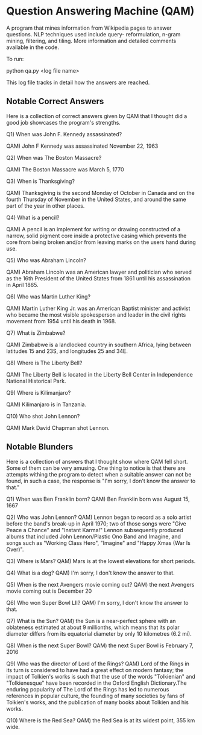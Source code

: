 # Question Answering Machine (QAM)
A program that mines information from Wikipedia pages to answer questions. NLP techniques used include query-
reformulation, n-gram mining, filtering, and tiling. More information and detailed comments available in the code.

To run:

python qa.py \<log file name\>

This log file tracks in detail how the answers are reached.

## Notable Correct Answers
Here is a collection of correct answers given by QAM that I thought did a good job showcases the program's strengths.

Q1) When was John F. Kennedy assassinated? 

QAM) John F Kennedy was assassinated November 22, 1963 
 
Q2) When was The Boston Massacre? 

QAM) The Boston Massacre was March 5, 1770 
 
Q3) When is Thanksgiving? 

QAM) Thanksgiving is the second Monday of October in Canada and on the fourth Thursday of November in the United States, 
     and around the same part of the year in other places. 
 
Q4) What is a pencil?

QAM) A pencil is an implement for writing or drawing constructed of a narrow, solid pigment core inside a protective casing which 
     prevents the core from being broken and/or from leaving marks on the users hand during use. 
 
Q5) Who was Abraham Lincoln? 

QAM) Abraham Lincoln was an American lawyer and politician who served as the 16th President of the United States from 1861 until 
     his assassination in April 1865. 
 
Q6) Who was Martin Luther King? 

QAM) Martin Luther King Jr. was an American Baptist minister and activist who became the most visible spokesperson and leader 
     in the civil rights movement from 1954 until his death in 1968. 
 
Q7) What is Zimbabwe? 

QAM) Zimbabwe is a landlocked country in southern Africa, lying between latitudes 15 and 23S, and longitudes 25 and 34E. 
 
Q8) Where is The Liberty Bell? 

QAM) The Liberty Bell is located in the Liberty Bell Center in Independence National Historical Park. 
 
Q9) Where is Kilimanjaro?

QAM) Kilimanjaro is in Tanzania. 
 
Q10) Who shot John Lennon? 

QAM) Mark David Chapman shot Lennon.

## Notable Blunders
Here is a collection of answers that I thought show where QAM fell short. Some of them can be very amusing. 
One thing to notice is that there are attempts withing the program to detect when a suitable answer can not be found, in such a case,
the response is "I'm sorry, I don't know the answer to that."

Q1) When was Ben Franklin born? 
QAM) Ben Franklin born was August 15, 1667 
 
Q2) Who was John Lennon? 
QAM) Lennon began to record as a solo artist before the band's break-up in April 1970; two of those songs were "Give Peace a Chance" 
and "Instant Karma!" Lennon subsequently produced albums that included John Lennon/Plastic Ono Band and Imagine, and songs such as 
"Working Class Hero", "Imagine" and "Happy Xmas (War Is Over)". 
 
Q3) Where is Mars? 
QAM) Mars is at the lowest elevations for short periods. 
 
Q4) What is a dog? 
QAM) I'm sorry, I don't know the answer to that. 
 
Q5) When is the next Avengers movie coming out? 
QAM) the next Avengers movie coming out is December 20 
 
Q6) Who won Super Bowl LII? 
QAM) I'm sorry, I don't know the answer to that. 
 
Q7) What is the Sun? 
QAM) the Sun is a near-perfect sphere with an oblateness estimated at about 9 millionths, which means that its polar diameter differs from its equatorial diameter by only 10 kilometres (6.2 mi). 
 
Q8) When is the next Super Bowl? 
QAM) the next Super Bowl is February 7, 2016 
 
Q9) Who was the director of Lord of the Rings? 
QAM) Lord of the Rings in its turn is considered to have had a great effect on modern fantasy; the impact of Tolkien's works is such that the use of the words "Tolkienian" and "Tolkienesque" have been recorded in the Oxford English Dictionary.The enduring popularity of The Lord of the Rings has led to numerous references in popular culture, the founding of many societies by fans of Tolkien's works, and the publication of many books about Tolkien and his works. 
 
Q10) Where is the Red Sea? 
QAM) the Red Sea is at its widest point, 355 km wide. 
